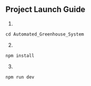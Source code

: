 ## Project Launch Guide
1. 
```
cd Automated_Greenhouse_System
```
2.
```
npm install
```
3. 
```
npm run dev
```

